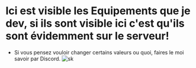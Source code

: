 #  Ici est visible les Equipements que je dev, si ils sont visible ici c'est qu'ils sont évidemment sur le serveur!
 - Si vous pensez vouloir changer certains valeurs ou quoi, faires le moi savoir par Discord. 
![sk](https://cdn.discordapp.com/attachments/1066125847490220093/1066125847737671840/DEV.png)

